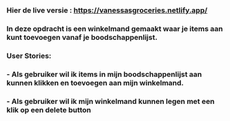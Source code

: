 ### Hier de live versie : https://vanessasgroceries.netlify.app/

### In deze opdracht is een winkelmand gemaakt waar je items aan kunt toevoegen vanaf je boodschappenlijst. 

### User Stories:
### - Als gebruiker wil ik items in mijn boodschappenlijst aan kunnen klikken en toevoegen aan mijn winkelmand.
### - Als gebruiker wil ik mijn winkelmand kunnen legen met een klik op een delete button

